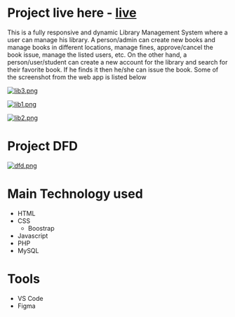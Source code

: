 # Project live here - [live](http://libassista.rf.gd/)

This is a fully responsive and dynamic Library Management System where a user can manage his library. A person/admin can create new books and manage books in different locations, manage fines, approve/cancel the book issue, manage the listed users, etc. On the other hand, a person/user/student can create a new account for the library and search for their favorite book. If he finds it then he/she can issue the book. Some of the screenshot from the web app is listed below

[![lib3.png](https://i.postimg.cc/L6KqcfKX/lib3.png)](https://postimg.cc/14B568zh)

[![lib1.png](https://i.postimg.cc/W1d75gM4/lib1.png)](https://postimg.cc/jDrN5W3V)

[![lib2.png](https://i.postimg.cc/K8CDwjND/lib2.png)](https://postimg.cc/87Bvr1x7)


# Project DFD
[![dfd.png](https://i.postimg.cc/bJr002rF/dfd.png)](https://postimg.cc/9R3qC0GG)


# Main Technology used 
  * HTML
  * CSS
    * Boostrap
  * Javascript
  * PHP
  * MySQL
    
# Tools
  * VS Code
  * Figma
  
